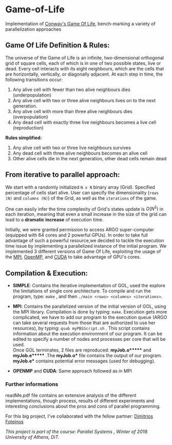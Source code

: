 # Game-of-Life
Implementation of [Conway's Game Of Life](https://en.wikipedia.org/wiki/Conway%27s_Game_of_Life), bench-marking a variety of parallelization approaches
</br>

## Game Of Life Definition & Rules:

The universe of the Game of Life is an infinite, two-dimensional orthogonal grid of square cells, each of which is in one of two possible states, live or dead. Every cell interacts with its eight neighbours, which are the cells that are horizontally, vertically, or diagonally adjacent. At each step in time, the following transitions occur:

1.  Any alive cell with fewer than two alive neighbours dies (underpopulation)
2.  Any alive cell with two or three alive neighbours lives on to the next generation.
3.  Any alive cell with more than three alive neighbours dies (overpopulation)
4.  Any dead cell with exactly three live neighbours becomes a live cell (reproduction)

**Rules simplified:**

1.  Any alive cell with two or three live neighbours survives
2.  Any dead cell with three alive neighbours becomes an alive cell
3.  Other alive cells die in the next generation, other dead cells remain dead

## From iterative to parallel approach:

We start with a randomly initialized `N x N` binary array (Grid). Specified percentage of cells start alive.
User can specify the dimensionality (`rows (N)` and `columns (N)`) of the Grid, as well as the `iterations` of the game.

One can easily infer the time complexity of Grid's states update is $O(N^2)$ in each iteration, meaning that even a small increase in the size of the grid can lead to a **dramatic increase** of execution time.

Initially, we were granted permission to access ARGO super-computer (equipped with 64 cores and 2 powerful GPUs).
In order to take full advantage of such a powerful resource,we decided to tackle the execution time issue by implementing a parallelized instance of the initial program.
We implemented 3 different versions of Game Of Life, exploiting the usage of the [MPI](https://en.wikipedia.org/wiki/Message_Passing_Interface), [OpenMP](https://en.wikipedia.org/wiki/OpenMP), and [CUDA](https://en.wikipedia.org/wiki/CUDA) to take advantage of GPU's cores.  

## Compilation & Execution:

*   __SIMPLE__: Contains the iterative implementation of GOL, used the explore the limitations of single core architecture. To compile and run the program, type: `make` , and then `./main <rows> <columns> <iterations>`.  

*   __MPI__: Contains the parallelized version of the initial version of GOL, using the MPI library. Compilation is done by typing: `make`. Execution gets more complicated, we have to add our program to the execution queue
(ARGO can take several requests from those that are authorized to use her resources), by typing: `qsub myPBSScript.sh` . This script contains information about the execution environment of our program.
It can be edited to specify a number of nodes and processes per core that will be used. </br>
Once GOL terminates, 2 files are reproduced: __myJob.o*****__ and __myJob.e*****__ .The __myJob.o*__ file contains the output of our program. __myJob.e*__ contains potential error messages (used for debugging).

*   __OPENMP__ and __CUDA__: Same approach followed as in MPI 

### Further informations

readMe.pdf file contains an extensive analysis of the different implementations, though process, results of different experiments and interesting
conclusions about the pros and cons of parallel programming.

For this big project, I've collaborated with the fellow partner: [Dimitrios Foteinos](https://github.com/dfwteinos)

*This project is part of the course: Parallel Systems , Winter of 2019. University of Athens, DiT.*
